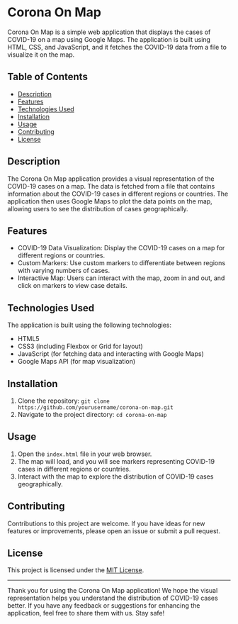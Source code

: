 # Corona On Map

Corona On Map is a simple web application that displays the cases of COVID-19 on a map using Google Maps. The application is built using HTML, CSS, and JavaScript, and it fetches the COVID-19 data from a file to visualize it on the map.

## Table of Contents

- [Description](#description)
- [Features](#features)
- [Technologies Used](#technologies-used)
- [Installation](#installation)
- [Usage](#usage)
- [Contributing](#contributing)
- [License](#license)

## Description

The Corona On Map application provides a visual representation of the COVID-19 cases on a map. The data is fetched from a file that contains information about the COVID-19 cases in different regions or countries. The application then uses Google Maps to plot the data points on the map, allowing users to see the distribution of cases geographically.

## Features

- COVID-19 Data Visualization: Display the COVID-19 cases on a map for different regions or countries.
- Custom Markers: Use custom markers to differentiate between regions with varying numbers of cases.
- Interactive Map: Users can interact with the map, zoom in and out, and click on markers to view case details.

## Technologies Used

The application is built using the following technologies:

- HTML5
- CSS3 (including Flexbox or Grid for layout)
- JavaScript (for fetching data and interacting with Google Maps)
- Google Maps API (for map visualization)

## Installation

1. Clone the repository: `git clone https://github.com/yourusername/corona-on-map.git`
2. Navigate to the project directory: `cd corona-on-map`

## Usage

1. Open the `index.html` file in your web browser.
2. The map will load, and you will see markers representing COVID-19 cases in different regions or countries.
3. Interact with the map to explore the distribution of COVID-19 cases geographically.

## Contributing

Contributions to this project are welcome. If you have ideas for new features or improvements, please open an issue or submit a pull request.

## License

This project is licensed under the [MIT License](LICENSE).

---

Thank you for using the Corona On Map application! We hope the visual representation helps you understand the distribution of COVID-19 cases better. If you have any feedback or suggestions for enhancing the application, feel free to share them with us. Stay safe!
